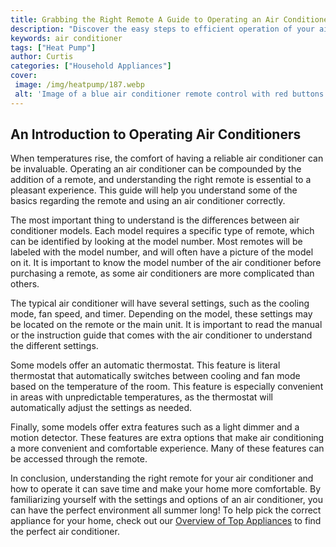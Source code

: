 ```yaml
---
title: Grabbing the Right Remote A Guide to Operating an Air Conditioner
description: "Discover the easy steps to efficient operation of your air conditioner Learn how to effectively use your remote conserve energy and reduce energy costs Take your comfort up a notch without breaking the bank"
keywords: air conditioner
tags: ["Heat Pump"]
author: Curtis
categories: ["Household Appliances"]
cover: 
 image: /img/heatpump/187.webp
 alt: 'Image of a blue air conditioner remote control with red buttons'
---
```

## An Introduction to Operating Air Conditioners

When temperatures rise, the comfort of having a reliable air conditioner can be invaluable. Operating an air conditioner can be compounded by the addition of a remote, and understanding the right remote is essential to a pleasant experience. This guide will help you understand some of the basics regarding the remote and using an air conditioner correctly.

The most important thing to understand is the differences between air conditioner models. Each model requires a specific type of remote, which can be identified by looking at the model number. Most remotes will be labeled with the model number, and will often have a picture of the model on it. It is important to know the model number of the air conditioner before purchasing a remote, as some air conditioners are more complicated than others.

The typical air conditioner will have several settings, such as the cooling mode, fan speed, and timer. Depending on the model, these settings may be located on the remote or the main unit. It is important to read the manual or the instruction guide that comes with the air conditioner to understand the different settings.

Some models offer an automatic thermostat. This feature is literal thermostat that automatically switches between cooling and fan mode based on the temperature of the room. This feature is especially convenient in areas with unpredictable temperatures, as the thermostat will automatically adjust the settings as needed.

Finally, some models offer extra features such as a light dimmer and a motion detector. These features are extra options that make air conditioning a more convenient and comfortable experience. Many of these features can be accessed through the remote.

In conclusion, understanding the right remote for your air conditioner and how to operate it can save time and make your home more comfortable. By familiarizing yourself with the settings and options of an air conditioner, you can have the perfect environment all summer long! To help pick the correct appliance for your home, check out our [Overview of Top Appliances](./pages/appliance-overview) to find the perfect air conditioner.
